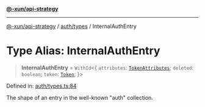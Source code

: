 [**@-xun/api-strategy**](../../../README.md)

***

[@-xun/api-strategy](../../../README.md) / [auth/types](../README.md) / InternalAuthEntry

# Type Alias: InternalAuthEntry

> **InternalAuthEntry** = `WithId`\<\{ `attributes`: [`TokenAttributes`](TokenAttributes.md); `deleted`: `boolean`; `token`: [`Token`](Token.md); \}\>

Defined in: [auth/types.ts:84](https://github.com/Xunnamius/api-utils/blob/8d6e1a099d5192943800c743fb55cb84fe76c862/packages/api-strategy/src/auth/types.ts#L84)

The shape of an entry in the well-known "auth" collection.
